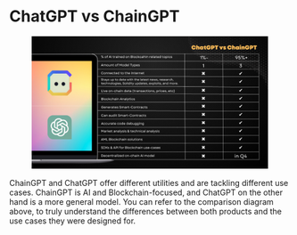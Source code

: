 # ChatGPT vs ChainGPT

<figure><img src="../.gitbook/assets/Pitchdeck2.png" alt=""><figcaption></figcaption></figure>

ChainGPT and ChatGPT offer different utilities and are tackling different use cases. ChainGPT is AI and Blockchain-focused, and ChatGPT on the other hand is a more general model. You can refer to the comparison diagram above, to truly understand the differences between both products and the use cases they were designed for.&#x20;
